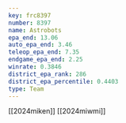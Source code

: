 ```yaml
---
key: frc8397
number: 8397
name: Astrobots
epa_end: 13.06
auto_epa_end: 3.46
teleop_epa_end: 7.35
endgame_epa_end: 2.25
winrate: 0.3846
district_epa_rank: 286
district_epa_percentile: 0.4403
type: Team
---
```

[[2024miken]]
[[2024miwmi]]
